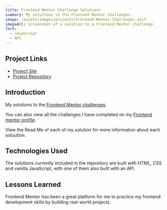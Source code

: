 ```yaml
---
title: Frontend Mentor Challenge Solutions
summary: My solutions to the Frontend Mentor challenges.
image: /assets/images/projects/Frontend-Mentor-Challenges.avif
imageAlt: Screenshot of a solution to a Frontend Mentor challenge
tech:
  - JavaScript
  - API
---
```


## Project Links
- [Project Site](https://helenclx.github.io/Frontend-Mentor-Challenges/)
- [Project Repository](https://github.com/helenclx/Frontend-Mentor-Challenges)

## Introduction

My solutions to the [Frontend Mentor challenges](https://www.frontendmentor.io/challenges).

You can also view all the challenges I have completed on my [Frontend mentor profile](https://www.frontendmentor.io/profile/helenclx).

View the Read Me of each of my solution for more information about each soluution.

<!-- ## Problem Solved

Lorem ipsum dolor sit amet, consectetur adipiscing elit, sed do eiusmod tempor incididunt ut labore et dolore magna aliqua. Tincidunt tortor aliquam nulla facilisi. Feugiat scelerisque varius morbi enim nunc faucibus a pellentesque sit. Condimentum lacinia quis vel eros donec ac odio tempor orci. -->

## Technologies Used

The solutions currently included in the repository are built with HTML, CSS and vanilla JavaScript, with one of them also built with an API.

<!-- ## Challenges Faced

Eget mauris pharetra et ultrices. Molestie nunc non blandit massa enim nec. Ut tortor pretium viverra suspendisse potenti nullam ac tortor vitae. Nulla at volutpat diam ut venenatis. Volutpat ac tincidunt vitae semper quis lectus nulla at. -->

## Lessons Learned

Frontend Mentor has been a great platform for me to practice my frontend development skills by building real-world projects.